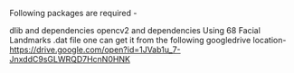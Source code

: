 Following packages are required -

dlib and dependencies
opencv2 and dependencies
Using 68 Facial Landmarks .dat file one can get it from the following googledrive location- 
https://drive.google.com/open?id=1JVab1u_7-JnxddC9sGLWRQD7HcnN0HNK
